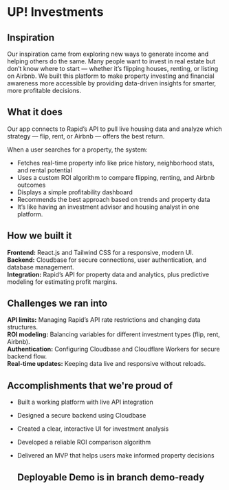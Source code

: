 # UP!  Investments

## Inspiration
Our inspiration came from exploring new ways to generate income and helping others do the same. Many people want to invest in real estate but don’t know where to start — whether it’s flipping houses, renting, or listing on Airbnb. We built this platform to make property investing and financial awareness more accessible by providing data-driven insights for smarter, more profitable decisions.

## What it does
Our app connects to Rapid’s API to pull live housing data and analyze which strategy — flip, rent, or Airbnb — offers the best return.

When a user searches for a property, the system:
- Fetches real-time property info like price history, neighborhood stats, and rental potential
- Uses a custom ROI algorithm to compare flipping, renting, and Airbnb outcomes
- Displays a simple profitability dashboard
- Recommends the best approach based on trends and property data
- It’s like having an investment advisor and housing analyst in one platform.

## How we built it
**Frontend:** React.js and Tailwind CSS for a responsive, modern UI.  
**Backend:** Cloudbase for secure connections, user authentication, and database management.  
**Integration:** Rapid’s API for property data and analytics, plus predictive modeling for estimating profit margins.

## Challenges we ran into
**API limits:** Managing Rapid’s API rate restrictions and changing data structures.  
**ROI modeling:** Balancing variables for different investment types (flip, rent, Airbnb).  
**Authentication:** Configuring Cloudbase and Cloudflare Workers for secure backend flow.  
**Real-time updates:** Keeping data live and responsive without reloads.

## Accomplishments that we're proud of
- Built a working platform with live API integration  
- Designed a secure backend using Cloudbase  
- Created a clear, interactive UI for investment analysis  
- Developed a reliable ROI comparison algorithm  
- Delivered an MVP that helps users make informed property decisions

  ## Deployable Demo is in branch demo-ready
  
